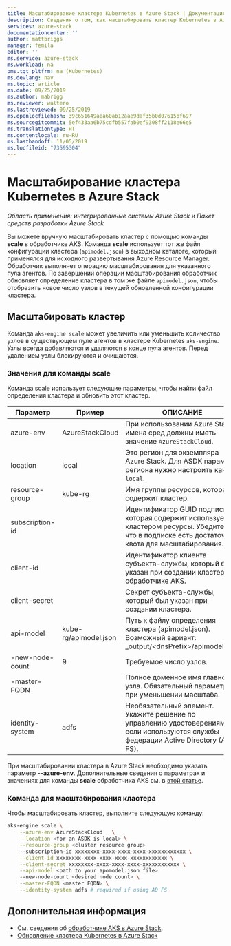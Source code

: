 ```yaml
---
title: Масштабирование кластера Kubernetes в Azure Stack | Документация Майкрософт
description: Сведения о том, как масштабировать кластер Kubernetes в Azure Stack.
services: azure-stack
documentationcenter: ''
author: mattbriggs
manager: femila
editor: ''
ms.service: azure-stack
ms.workload: na
pms.tgt_pltfrm: na (Kubernetes)
ms.devlang: nav
ms.topic: article
ms.date: 09/25/2019
ms.author: mabrigg
ms.reviewer: waltero
ms.lastreviewed: 09/25/2019
ms.openlocfilehash: 39c651649aea60ab12aae9daf35b0d07615bf697
ms.sourcegitcommit: 5ef433aa6b75cdfb557fab0ef9308ff2118e66e5
ms.translationtype: HT
ms.contentlocale: ru-RU
ms.lasthandoff: 11/05/2019
ms.locfileid: "73595304"
---
```

# <a name="scale-a-kubernetes-cluster-on-azure-stack"></a>Масштабирование кластера Kubernetes в Azure Stack

*Область применения: интегрированные системы Azure Stack и Пакет средств разработки Azure Stack*

Вы можете вручную масштабировать кластер с помощью команды **scale** в обработчике AKS. Команда **scale** использует тот же файл конфигурации кластера (`apimodel.json`) в выходном каталоге, который применялся для исходного развертывания Azure Resource Manager. Обработчик выполняет операцию масштабирования для указанного пула агентов. По завершении операции масштабирования обработчик обновляет определение кластера в том же файле `apimodel.json`, чтобы отобразить новое число узлов в текущей обновленной конфигурации кластера.

## <a name="scale-a-cluster"></a>Масштабировать кластер

Команда `aks-engine scale` может увеличить или уменьшить количество узлов в существующем пуле агентов в кластере Kubernetes `aks-engine`. Узлы всегда добавляются и удаляются в конце пула агентов. Перед удалением узлы блокируются и очищаются.

### <a name="values-for-the-scale-command"></a>Значения для команды scale

Команда scale использует следующие параметры, чтобы найти файл определения кластера и обновить этот кластер.

| Параметр | Пример | ОПИСАНИЕ |
| --- | --- | --- | 
| azure-env | AzureStackCloud | При использовании Azure Stack имена сред должны иметь значение `AzureStackCloud`. | 
| location | local | Это регион для экземпляра Azure Stack. Для ASDK параметр региона нужно настроить как `local`.  | 
| resource-group | kube-rg | Имя группы ресурсов, которая содержит кластер. | 
| subscription-id |  | Идентификатор GUID подписки, которая содержит используемые кластером ресурсы. Убедитесь, что в подписке есть достаточная квота для масштабирования. | 
| client-id |  | Идентификатор клиента субъекта-службы, который был указан при создании кластера в обработчике AKS. | 
| client-secret |  | Секрет субъекта-службы, который был указан при создании кластера. | 
| api-model | kube-rg/apimodel.json | Путь к файлу определения кластера (apimodel.json). Возможный вариант:  _output/\<dnsPrefix>/apimodel.json | 
| -new-node-count | 9 | Требуемое число узлов. | 
| -master-FQDN |  | Полное доменное имя главного узла. Обязательный параметр при уменьшении масштаба. |
| identity-system | adfs | Необязательный элемент. Укажите решение по управлению удостоверениями, если используются службы федерации Active Directory (AD FS). |

При масштабировании кластера в Azure Stack необходимо указать параметр **--azure-env**. Дополнительные сведения о параметрах и значениях для команды **scale** обработчика AKS см. в [этой статье](https://github.com/Azure/aks-engine/blob/master/docs/topics/scale.md#parameters).

### <a name="command-to-scale-your-cluster"></a>Команда для масштабирования кластера

Чтобы масштабировать кластер, выполните следующую команду:

```bash
aks-engine scale \
    --azure-env AzureStackCloud   \
    --location <for an ASDK is local> \
    --resource-group <cluster resource group>
    --subscription-id xxxxxxxx-xxxx-xxxx-xxxx-xxxxxxxxxxxx \
    --client-id xxxxxxxx-xxxx-xxxx-xxxx-xxxxxxxxxxxx \
    --client-secret xxxxxxxx-xxxx-xxxx-xxxx-xxxxxxxxxxxx \
    --api-model <path to your apomodel.json file>
    --new-node-count <desired node count> \
    --master-FQDN <master FQDN> \
    --identity-system adfs # required if using AD FS
```

## <a name="next-steps"></a>Дополнительная информация

- См. сведения об [обработчике AKS в Azure Stack](azure-stack-kubernetes-aks-engine-overview.md).
- [Обновление кластера Kubernetes в Azure Stack](azure-stack-kubernetes-aks-engine-upgrade.md)